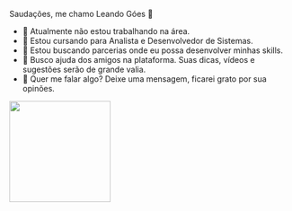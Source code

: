 Saudações, me chamo Leando Góes 👋


- 🔭 Atualmente não estou trabalhando na área.
- 🌱 Estou cursando para Analista e Desenvolvedor de Sistemas.
- 👯 Estou buscando parcerias onde eu possa desenvolver minhas skills.
- 🤔 Busco ajuda dos amigos na plataforma. Suas dicas, vídeos e sugestões serão de grande valia.
- 💬 Quer me falar algo? Deixe uma mensagem, ficarei grato por sua opinões.

<div>
  <a href="https://github.com/leandrogoes1">
  <img height="180em" src="https://github-readme-stats.vercel.app/api?username=leandrogoes1&theme=dark&show_icons=true&title_color=999911"/>
  </div>
  
  ##
  
